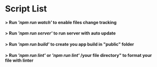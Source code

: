 # Script List

#### > Run *'npm run watch'* to enable files change tracking
#### > Run *'npm run server'* to run server with auto update
#### > Run *'npm run build'* to create you app build in "public" folder
#### > Run *'npm run lint'* or *'npm run lint'* /your file directory" to format your file with linter